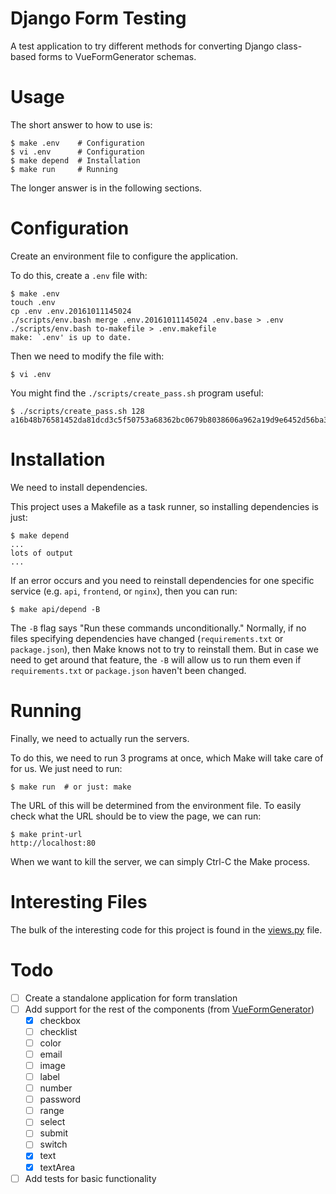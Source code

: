 # Django Form Testing

A test application to try different methods for converting Django class-based
forms to VueFormGenerator schemas.

# Usage

The short answer to how to use is:

```console
$ make .env    # Configuration
$ vi .env      # Configuration
$ make depend  # Installation
$ make run     # Running
```

The longer answer is in the following sections.

# Configuration

Create an environment file to configure the application.

To do this, create a `.env` file with:

```console
$ make .env
touch .env
cp .env .env.20161011145024
./scripts/env.bash merge .env.20161011145024 .env.base > .env
./scripts/env.bash to-makefile > .env.makefile
make: `.env' is up to date.
```

Then we need to modify the file with:

```console
$ vi .env
```

You might find the `./scripts/create_pass.sh` program useful:

```console
$ ./scripts/create_pass.sh 128
a16b48b76581452da81dcd3c5f50753a68362bc0679b8038606a962a19d9e6452d56ba30f030660e060645d3c2f0774a406f5ce24115cf3cc9f423757ac7de33
```

# Installation

We need to install dependencies.

This project uses a Makefile as a task runner, so installing dependencies is
just:

```console
$ make depend
...
lots of output
...
```

If an error occurs and you need to reinstall dependencies for one specific
service (e.g. `api`, `frontend`, or `nginx`), then you can run:

```console
$ make api/depend -B
```

The `-B` flag says "Run these commands unconditionally." Normally, if no files
specifying dependencies have changed (`requirements.txt` or `package.json`),
then Make knows not to try to reinstall them. But in case we need to get around
that feature, the `-B` will allow us to run them even if `requirements.txt` or
`package.json` haven't been changed.

# Running

Finally, we need to actually run the servers.

To do this, we need to run 3 programs at once, which Make will take care of for
us. We just need to run:

```console
$ make run  # or just: make
```

The URL of this will be determined from the environment file. To easily check
what the URL should be to view the page, we can run:

```console
$ make print-url
http://localhost:80
```

When we want to kill the server, we can simply Ctrl-C the Make process.

# Interesting Files

The bulk of the interesting code for this project is found in the
[views.py](api/api/blog/views.py) file.

# Todo

- [ ] Create a standalone application for form translation
- [ ] Add support for the rest of the components (from
  [VueFormGenerator](https://icebob.gitbooks.io/vueformgenerator/content/fields/))
    - [X] checkbox
    - [ ] checklist
    - [ ] color
    - [ ] email
    - [ ] image
    - [ ] label
    - [ ] number
    - [ ] password
    - [ ] range
    - [ ] select
    - [ ] submit
    - [ ] switch
    - [X] text
    - [X] textArea
- [ ] Add tests for basic functionality
